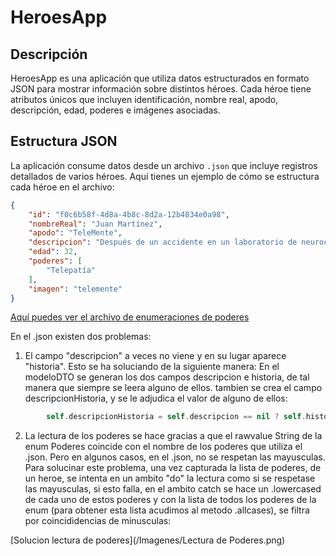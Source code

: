 # HeroesApp

## Descripción
HeroesApp es una aplicación que utiliza datos estructurados en formato JSON para mostrar información sobre distintos héroes. Cada héroe tiene atributos únicos que incluyen identificación, nombre real, apodo, descripción, edad, poderes e imágenes asociadas.

## Estructura JSON
La aplicación consume datos desde un archivo `.json` que incluye registros detallados de varios héroes. Aquí tienes un ejemplo de cómo se estructura cada héroe en el archivo:

```json
{
    "id": "f0c6b58f-4d8a-4b8c-8d2a-12b4834e0a98",
    "nombreReal": "Juan Martínez",
    "apodo": "TeleMente",
    "descripcion": "Después de un accidente en un laboratorio de neurociencia, Juan adquirió la capacidad de leer y manipular pensamientos.",
    "edad": 32,
    "poderes": [
        "Telepatía"
    ],
    "imagen": "telemente"
}
```
[Aquí puedes ver el archivo de enumeraciones de poderes](/HeroesAppSwiftUI/HeroesAppSwiftUI/Enums.swift)

En el .json existen dos problemas:

1. El campo "descripcion" a veces no viene y en su lugar aparece "historia". Esto se ha soluciando de la siguiente manera:
En el modeloDTO se generan los dos campos descripcion e historia, de tal manera que siempre se leera alguno de ellos. 
tambien se crea el campo descripcionHistoria, y se le adjudica el valor de alguno de ellos:
```swift
        self.descripcionHistoria = self.descripcion == nil ? self.historia : self.descripcion
```        

2. La lectura de los poderes se hace gracias a que el rawvalue String de la enum Poderes coincide con el nombre de los poderes que utiliza el .json. Pero en algunos casos, en el .json, no se respetan las mayusculas. Para solucinar este problema, una vez capturada la lista de poderes, de un heroe, se intenta en un ambito "do" la lectura como si se respetase las mayusculas, si esto falla, en el ambito catch se hace un .lowercased de cada uno de estos poderes y con la lista de todos los poderes de la enum (para obtener esta lista acudimos al metodo .allcases), se filtra por coincididencias de minusculas:

[Solucion lectura de poderes](/Imagenes/Lectura de Poderes.png)

